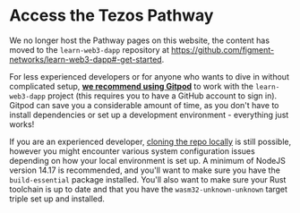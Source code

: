 # Access the Tezos Pathway

We no longer host the Pathway pages on this website, the content has moved to the `learn-web3-dapp` repository at <https://github.com/figment-networks/learn-web3-dapp#-get-started>.

For less experienced developers or for anyone who wants to dive in without complicated setup, **[we recommend using Gitpod](https://gitpod.io/#https://github.com/figment-networks/learn-web3-dapp)** to work with the `learn-web3-dapp` project (this requires you to have a GitHub account to sign in). Gitpod can save you a considerable amount of time, as you don't have to install dependencies or set up a development environment - everything just works!

If you are an experienced developer, [cloning the repo locally](https://github.com/figment-networks/learn-web3-dapp#-clone-locally) is still possible, however you might encounter various system configuration issues depending on how your local environment is set up. A minimum of NodeJS version 14.17 is recommended, and you'll want to make sure you have the `build-essential` package installed. You'll also want to make sure your Rust toolchain is up to date and that you have the `wasm32-unknown-unknown` target triple set up and installed.
